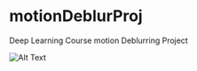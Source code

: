 # motionDeblurProj
Deep Learning Course motion Deblurring Project

![Alt Text](https://media.giphy.com/media/vFKqnCdLPNOKc/giphy.gif)
